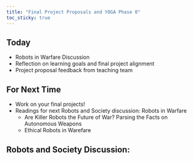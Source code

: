 ```yaml
---
title: "Final Project Proposals and YOGA Phase 0"
toc_sticky: true
---
```


## Today

* Robots in Warfare Discussion
* Reflection on learning goals and final project alignment
* Project proposal feedback from teaching team

## For Next Time

* Work on your final projects!
* Readings for next Robots and Society discussion: Robots in Warfare
   * <a-no-proxy href="https://www.nytimes.com/2018/11/15/magazine/autonomous-robots-weapons.html"> Are Killer Robots the Future of War? Parsing the Facts on Autonomous Weapons </a-no-proxy>
   * <a-no-proxy href="https://www.cc.gatech.edu/ai/robot-lab/online-publications/arkin-rev.pdf"> Ethical Robots in Warefare </a-no-proxy>

## Robots and Society Discussion:
